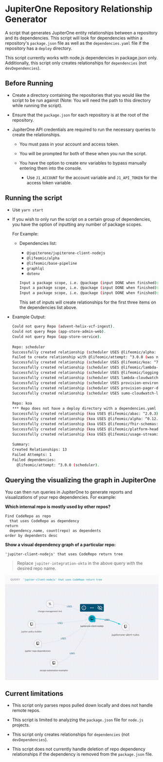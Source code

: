 # JupiterOne Repository Relationship Generator

A script that generates JupiterOne entity relationships between a repository and
its dependencies. This script will look for dependencies within a repository's
`package.json` file as well as the `dependencies.yaml` file if the repository has
a `deploy` directory.

This script currently works with node.js dependencies in package.json only.
Additionally, this script only creates relationships for `dependencies` (not
`devDependencies`).

## Before Running

- Create a directory containing the repositories that you would like the script
  to be run against (Note: You will need the path to this directory while running the
  script).

- Ensure that the `package.json` for each repository is at the root of the
  repository.

- JupiterOne API credentials are required to run the necessary queries to create
  the relationships.

  - You must pass in your account and access token.
  - You will be prompted for both of these when you run the script.
  - You have the option to create env variables to bypass manually entering them
    into the console.

    - Use `J1_ACCOUNT` for the account variable and `J1_API_TOKEN` for the
      access token variable.

## Running the script

- Use `yarn start`

- If you wish to only run the script on a certain group of dependencies, you
  have the option of inputting any number of package scopes.

  For Example:

  - Dependencies list:

    - `@jupiterone/jupiterone-client-nodejs`
    - `@lifeomic/alpha`
    - `@lifeomic/base-pipeline`
    - `graphlql`
    - `dotenv`

    ```bash
    Input a package scope, i.e. @package (input DONE when finished): @lifeomic
    Input a package scope, i.e. @package (input DONE when finished): @jupiterone
    Input a package scope, i.e. @package (input DONE when finished): DONE
    ```

    This set of inputs will create relationships for the first three items on
    the dependencies list above.

- Example Output:

  ```bash
  Could not query Repo (advent-helix-vcf-ingest).
  Could not query Repo (app-store-admin-web).
  Could not query Repo (app-store-service).
  
  Repo: scheduler
  Successfully created relationship (scheduler USES @lifeomic/alpha: ^0.14.0).
  Failed to create relationship with @lifeomic/attempt: ^3.0.0 (was not found on the graph). Skipped.
  Successfully created relationship (scheduler USES @lifeomic/koa: ^7.1.1).
  Successfully created relationship (scheduler USES @lifeomic/lambda-runtime-tools: ^3.4.1).
  Successfully created relationship (scheduler USES @lifeomic/logging: ^1.0.5).
  Successfully created relationship (scheduler USES lambda-cloudwatch-slack, deploy).
  Successfully created relationship (scheduler USES provision-environment, deploy).
  Successfully created relationship (scheduler USES provision-pager-duty, deploy).
  Successfully created relationship (scheduler USES sumo-cloudwatch-logs, deploy).
  
  Repo: koa
  *** Repo does not have a deploy directory with a dependencies.yaml ***
  Successfully created relationship (koa USES @lifeomic/abac: ^2.0.3).
  Successfully created relationship (koa USES @lifeomic/alpha: ^0.12.1).
  Successfully created relationship (koa USES @lifeomic/fhir-schemas: ^2.1.1).
  Successfully created relationship (koa USES @lifeomic/platform-headers: ^1.3.0).
  Successfully created relationship (koa USES @lifeomic/usage-stream: ^6.0.0).
  
  Summary:
  Created Relationships: 13
  Failed Attempts: 1
  Failed dependencies:
    @lifeomic/attempt: ^3.0.0 (scheduler).
  ```

## Querying the visualizing the graph in JupiterOne

You can then run queries in JupiterOne to generate reports and visualizations
of your repo dependencies. For example:

**Which internal repo is mostly used by other repos?**

```j1ql
Find CodeRepo as repo
  that uses CodeRepo as dependency
return
  dependency.name, count(repo) as dependents
order by dependents desc
```

**Show a visual dependency graph of a particular repo:**

```j1ql
'jupiter-client-nodejs' that uses CodeRepo return tree
```

> Replace `jupiter-integration-okta` in the above query with the desired repo
> name.

![](graph.png)

## Current limitations

- This script only parses repos pulled down locally and does not handle remote
  repos.

- This script is limited to analyzing the `package.json` file for `node.js`
  projects.

- This script only creates relationships for `dependencies` (not
  `devDependencies`).

- This script does not currently handle deletion of repo dependency
  relationships if the dependency is removed from the `package.json` file.
